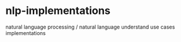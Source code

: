 # nlp-implementations
natural language processing / natural language understand use cases implementations

